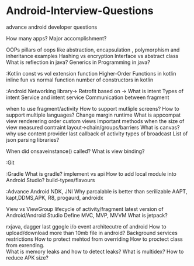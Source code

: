 # Android-Interview-Questions
advance android developer questions

How many apps?
Major accomplishment?

OOPs 
pillars of oops like abstraction, encapsulation , polymorphism and inheritance examples
Hashing vs encryption
Interface vs abstract class
What is reflection in java?
Generics in Programming in java?

:Kotlin
const vs vol
extension function
Higher-Order Functions  in kotlin
inline fun vs normal function
number of constructors in kotlin

:Android
Networking library->
Retrofit based on ->
What is intent
Types of intent
Service and intent service
Communication between fragment

when to use fragment/activity
How to support mutliple screens?
How to support multiple languages?
Change margin runtime
What is appcompat
view renderering order
custom views important methods
when the size of view measured
contraint layout->chain/groups/barriers
What is canvas?
why use content provider
last callback of activity
types of broadcast
List of json parsing libraries?

When did onsaveinstance() called?
What is view binding?


:Git

:Gradle
What is gradle?
implement vs api
How to add local module into Android Studio?
build-types/flavours

:Advance Android
NDK, JNI
Why parcalable is better than serilizable
AAPT, kapt,DDMS,APK,
R8, progaurd, androidx

View vs ViewGroup
lifecycle of activity/fragment
latest version of Android/Android Studio
Define MVC, MVP, MVVM
What is jetpack?

rxjava, dagger
last ggogle i/o event
architecutre of android
How to upload/download more than 10mb file in android?
Background services restrictions
How to protect mehtod from overriding 
How to proctect class from exrending.  
What is memory leaks and how to detect leaks?
What is multidex?
How to reduce APK size?
